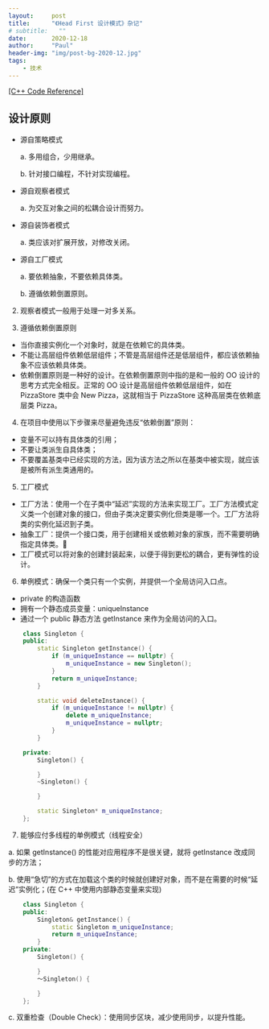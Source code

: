 ```yaml
---
layout:     post
title:      "《Head First 设计模式》杂记"
# subtitle:   ""
date:       2020-12-18
author:     "Paul"
header-img: "img/post-bg-2020-12.jpg"
tags:
    - 技术
---
```

[[C++ Code Reference]](https://github.com/Paul-HIT/HeadFirst-DesignPatterns)

## 设计原则 ##

- 源自策略模式

    a. 多用组合，少用继承。

    b. 针对接口编程，不针对实现编程。

- 源自观察者模式

    a. 为交互对象之间的松耦合设计而努力。

- 源自装饰者模式

    a. 类应该对扩展开放，对修改关闭。

- 源自工厂模式

    a. 要依赖抽象，不要依赖具体类。

    b. 遵循依赖倒置原则。

2. 观察者模式一般用于处理一对多关系。

3. 遵循依赖倒置原则
- 当你直接实例化一个对象时，就是在依赖它的具体类。
- 不能让高层组件依赖低层组件；不管是高层组件还是低层组件，都应该依赖抽象不应该依赖具体类。
- 依赖倒置原则是一种好的设计。在依赖倒置原则中指的是和一般的 OO 设计的思考方式完全相反。正常的 OO 设计是高层组件依赖低层组件，如在 PizzaStore 类中会 New Pizza，这就相当于 PizzaStore 这种高层类在依赖底层类 Pizza。

4. 在项目中使用以下步骤来尽量避免违反“依赖倒置”原则：
- 变量不可以持有具体类的引用；
- 不要让类派生自具体类；
- 不要覆盖基类中已经实现的方法，因为该方法之所以在基类中被实现，就应该是被所有派生类通用的。

5. 工厂模式
- 工厂方法：使用一个在子类中“延迟”实现的方法来实现工厂。工厂方法模式定义类一个创建对象的接口，但由子类决定要实例化但类是哪一个。工厂方法将类的实例化延迟到子类。
- 抽象工厂：提供一个接口类，用于创建相关或依赖对象的家族，而不需要明确指定具体类。
- 工厂模式可以将对象的创建封装起来，以便于得到更松的耦合，更有弹性的设计。

6. 单例模式：确保一个类只有一个实例，并提供一个全局访问入口点。
- private 的构造函数
- 拥有一个静态成员变量：uniqueInstance
- 通过一个 public 静态方法 getInstance 来作为全局访问的入口。

```C++
    class Singleton {
    public:
        static Singleton getInstance() {
            if (m_uniqueInstance == nullptr) {
                m_uniqueInstance = new Singleton();
            }
            return m_uniqueInstance;
        }

        static void deleteInstance() {
            if (m_uniqueInstance != nullptr) {
                delete m_uniqueInstance;
                m_uniqueInstance = nullptr;
            }
        }

    private:
        Singleton() {

        }
        ~Singleton() {

        }

        static Singleton* m_uniqueInstance;
    };
```

7. 能够应付多线程的单例模式（线程安全）

a. 如果 getInstance() 的性能对应用程序不是很关键，就将 getInstance 改成同步的方法；

b. 使用“急切”的方式在加载这个类的时候就创建好对象，而不是在需要的时候“延迟”实例化；(在 C++ 中使用内部静态变量来实现)

```C++
    class Singleton {
    public:
        Singleton& getInstance() {
            static Singleton m_uniqueInstance;
            return m_uniqueInstance;
        }
    private:
        Singleton() {

        }
        ～Singleton() {

        }
    };
```

c. 双重检查（Double Check）：使用同步区块，减少使用同步，以提升性能。
